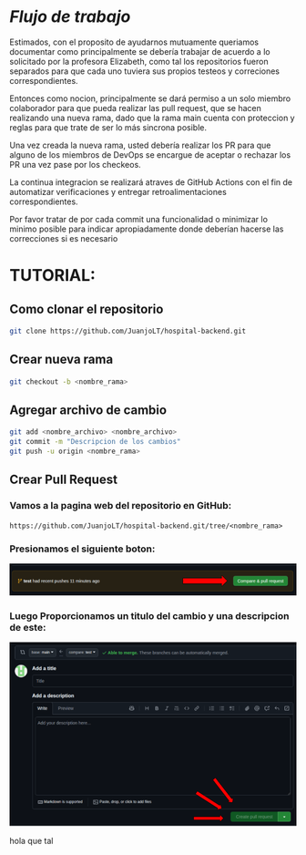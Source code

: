 # *Flujo de trabajo*
Estimados, con el proposito de ayudarnos mutuamente queriamos documentar como principalmente se debería trabajar de acuerdo a lo solicitado por la profesora Elizabeth, como tal los repositorios fueron separados para que cada uno tuviera sus propios testeos y correciones correspondientes.

Entonces como nocion, principalmente se dará permiso a un solo miembro colaborador para que pueda realizar las pull request, que se hacen realizando una nueva rama, dado que la rama main cuenta con proteccion y reglas para que trate de ser
lo más sincrona posible.

Una vez creada la nueva rama, usted debería realizar los PR para que alguno de los miembros de DevOps se encargue de aceptar o rechazar los PR una vez pase por los checkeos.

La continua integracion se realizará atraves de GitHub Actions con el fin de automatizar verificaciones y entregar retroalimentaciones correspondientes.

Por favor tratar de por cada commit una funcionalidad o minimizar lo minimo posible para indicar apropiadamente donde deberían hacerse las correcciones si es necesario

# TUTORIAL:

## Como clonar el repositorio
```sh
git clone https://github.com/JuanjoLT/hospital-backend.git
```

## Crear nueva rama
```sh
git checkout -b <nombre_rama>
```

## Agregar archivo de cambio
```sh
git add <nombre_archivo> <nombre_archivo>
git commit -m "Descripcion de los cambios"
git push -u origin <nombre_rama>
```

## Crear Pull Request
### Vamos a la pagina web del repositorio en GitHub:
```
https://github.com/JuanjoLT/hospital-backend.git/tree/<nombre_rama>
```
### Presionamos el siguiente boton:

![Create Pull Request](./public/images/CreatePR.png)

### Luego Proporcionamos un titulo del cambio y una descripcion de este:

![Create Cambios](./public/images/CreateCambios.png)


hola que tal
